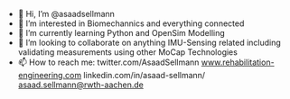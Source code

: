 - 👋 Hi, I’m @asaadsellmann
- 👀 I’m interested in Biomechannics and everything connected
- 🌱 I’m currently learning Python and OpenSim Modelling
- 💞️ I’m looking to collaborate on anything IMU-Sensing related including validating measurements using other MoCap Technologies
- 📫 How to reach me:
twitter.com/AsaadSellmann
www.rehabilitation-engineering.com
linkedin.com/in/asaad-sellmann/
asaad.sellmann@rwth-aachen.de


